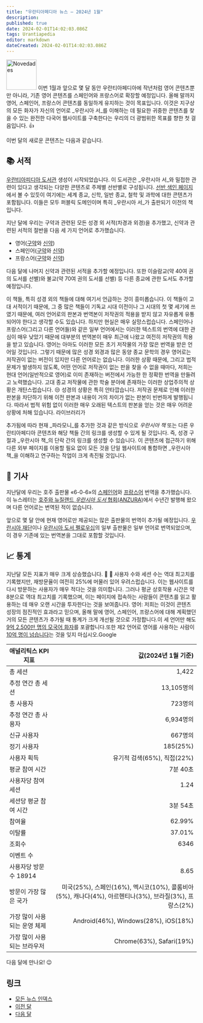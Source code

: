 ```yaml
---
title: "우란티아페디아 뉴스 — 2024년 1월"
description: 
published: true
date: 2024-02-01T14:02:03.086Z
tags: Urantiapedia
editor: markdown
dateCreated: 2024-02-01T14:02:03.086Z
---
```


<img src="/_assets/svg/icon-news.svg" alt="Novedades" style="width: 80px;"> 이번 1월과 앞으로 몇 달 동안 우란티아페디아에 작년처럼 영어 콘텐츠뿐만 아니라, 기존 영어 콘텐츠를 스페인어와 프랑스어로 확장할 예정입니다. 올해 말까지 영어, 스페인어, 프랑스어 콘텐츠를 동일하게 유지하는 것이 목표입니다. 이것은 지구상의 모든 화자가 자신의 언어로 _우란시아 서_를 이해하는 데 필요한 귀중한 콘텐츠를 찾을 수 있는 완전한 다국어 웹사이트를 구축한다는 우리의 더 광범위한 목표를 향한 첫 걸음입니다. :+1: 

이번 달의 새로운 콘텐츠는 다음과 같습니다. 

## :books: 서적 

[우란티아피디아 도서관](/en/book) 생성이 시작되었습니다. 이 도서관은 _우란시아 서_와 밀접한 관련이 있다고 생각되는 다양한 콘텐츠로 주제별 선반별로 구성됩니다. [선반 색인 페이지](/en/index/books)에서 볼 수 있듯이 여기에는 세계 종교, 신학, 일반 종교, 철학 및 과학에 대한 콘텐츠가 포함됩니다. 이들은 모두 퍼블릭 도메인이며 특히 _우란시아 서_가 출판되기 이전의 책입니다. 

지난 달에 우리는 구약과 관련된 모든 성경 외 서적(차경과 외경)을 추가했고, 신약과 관련된 서적의 절반을 다음 세 가지 언어로 추가했습니다. 

- 영어([구약](/en/index/books_judeo_christianism_ot)와 [신약](/en/index/books_judeo_christianism_nt)) 
- 스페인어([구약](/es/index/books_judeo_christianism_ot)와 [신약](/es/index/books_judeo_christianism_nt)) 
- 프랑스어([구약](/fr/index/books_judeo_christianism_ot)와 [신약](/fr/index/books_judeo_christianism_nt)) 

다음 달에 나머지 신약과 관련된 서적을 추가할 예정입니다. 또한 이슬람교(약 40여 권의 도서를 선별)와 불교(약 70여 권의 도서를 선별) 등 다른 종교에 관한 도서도 추가할 예정입니다.

이 책들, 특히 성경 외의 책들에 대해 여기서 언급하는 것이 흥미롭습니다. 이 책들이 고대 서적이기 때문에, 그 중 많은 책들이 기독교 시대 이전이나 그 시대의 첫 몇 세기에 쓰였기 때문에, 여러 언어로의 판본과 번역본이 저작권의 적용을 받지 않고 자유롭게 유통되어야 한다고 생각할 수도 있습니다. 하지만 현실은 매우 실망스럽습니다. 스페인어나 프랑스어(그리고 다른 언어들)와 같은 일부 언어에서는 이러한 텍스트의 번역에 대한 관심이 매우 낮았기 때문에 대부분의 번역본이 매우 최근에 나왔고 여전히 저작권의 적용을 받고 있습니다. 영어는 아마도 이러한 모든 초기 저작물의 가장 많은 번역을 받은 언어일 것입니다. 그렇기 때문에 많은 성경 외경과 많은 동양 종교 문학의 경우 영어로는 저작권이 없는 버전이 있지만 다른 언어로는 없습니다. 이러한 상황 때문에, 그리고 법적 문제가 발생하지 않도록, 어떤 언어로 저작권이 없는 판을 찾을 수 없을 때마다, 저희는 현대 언어(일반적으로 영어)로 이미 존재하는 버전에서 가능한 한 정확한 번역을 만들려고 노력했습니다. 고대 종교 저작물에 관한 학술 분야에 존재하는 이러한 상업주의적 상황은 개탄스럽습니다. :unamused: 성경의 상황은 특히 안타깝습니다. 저작권 문제로 인해 이러한 판본을 차단하기 위해 이전 판본과 내용이 거의 차이가 없는 판본이 빈번하게 발행됩니다. 따라서 법적 위험 없이 이러한 매우 오래된 텍스트의 판본을 얻는 것은 매우 어려운 상황에 처해 있습니다. 라이브러리가 

추가됨에 따라 현재 _파라모니_를 추가한 것과 같은 방식으로 _우란시아 책_ 또는 다른 우란티아페디아 콘텐츠와 해당 책들 간의 링크를 생성할 수 있게 될 것입니다. 즉, 성경 구절과 _우란시아 책_의 단락 간의 링크를 생성할 수 있습니다. 이 콘텐츠에 접근하기 위해 다른 외부 페이지를 이용할 필요 없이 모든 것을 단일 웹사이트에 통합하면 _우란시아 책_을 이해하고 연구하는 작업이 크게 촉진될 것입니다. 

## :page_with_curl: 기사 

지난달에 우리는 호주 출판물 «6-0-6»의 [스페인어](/es/index/articles_606)와 [프랑스어](/fr/index/articles_606) 번역을 추가했습니다. 이 뉴스레터는 [호주와 뉴질랜드 _우란시아 도서_ 협회(ANZURA)](https://anzura.urantia-association.org/)에서 수년간 발행해 왔으며 다른 언어로는 번역된 적이 없습니다. 

앞으로 몇 달 안에 현재 영어로만 제공되는 많은 출판물의 번역이 추가될 예정입니다. [우란시아 재단](https://www.urantia.org/)이나 [우란시아 도서 펠로우십](https://urantiabook.org/)의 일부 출판물은 일부 언어로 번역되었으며, 이 경우 기존에 있는 번역본을 그대로 포함할 것입니다.

## :chart_with_upwards_trend: 통계 

지난달 모든 지표가 매우 크게 상승했습니다. :clap: :clap: 사용자 수와 세션 수는 역대 최고치를 기록했지만, 재방문율이 여전히 25%에 머물러 있어 우려스럽습니다. 이는 웹사이트를 다시 방문하는 사용자가 매우 적다는 것을 의미합니다. 그러나 평균 상호작용 시간은 약 8분으로 역대 최고치를 기록했으며, 이는 페이지에 접속하는 사람들이 콘텐츠를 읽고 활용하는 데 매우 오랜 시간을 투자한다는 것을 보여줍니다. 영어: 저희는 이것이 콘텐츠 성장의 점진적인 효과라고 믿으며, 올해 말에 영어, 스페인어, 프랑스어에 대해 계획했던 거의 모든 콘텐츠가 추가될 때 통계가 크게 개선될 것으로 가정합니다.이 세 언어만 해도 [9억 2,500만 명의 모국어 화자](https://en.wikipedia.org/wiki/List_of_languages_by_number_of_native_speakers)를 포괄합니다.또한 제2 언어로 영어를 사용하는 사람이 [10억 명이 넘습니다](https://en.wikipedia.org/wiki/List_of_languages_by_total_number_of_speakers)는 것을 잊지 마십시오.Google 

애널리틱스 KPI 지표 |값(2024년 1월 기준) 
--- | ---: 
총 세션 |1,422 
추정 연간 총 세션 |13,105명의 
총 사용자 |723명의 
추정 연간 총 사용자 |6,934명의 
신규 사용자 |667명의 
정기 사용자 | 185(25%) 
사용자 획득 | 유기적 검색(65%), 직접(22%) 
평균 참여 시간 | 7분 40초 
사용자당 참여 세션 | 1.24 
세션당 평균 참여 시간 | 3분 54초 
참여율 | 62.99% 
이탈률 | 37.01% 
조회수 | 6346 
이벤트 수 | 
사용자당 방문 수 18914 | 8.65 
방문이 가장 많은 국가 | 미국(25%), 스페인(16%), 멕시코(10%), 콜롬비아(5%), 캐나다(4%), 아르헨티나(3%), 브라질(3%), 프랑스(2%) 
가장 많이 사용되는 운영 체제 | Android(46%), Windows(28%), iOS(18%) 
가장 많이 사용되는 브라우저 | Chrome(63%), Safari(19%) 

다음 달에 만나요! :wink: 

## 링크 

- [모든 뉴스 인덱스](/ko/news) 
- [이전 달](/ko/news/2023/12) 
- [다음 달](/ko/news/2024/02)
